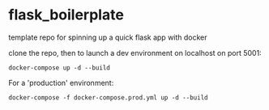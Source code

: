 # flask_boilerplate
template repo for spinning up a quick flask app with docker

clone the repo, then to launch a dev environment on localhost on port 5001:

```docker-compose up -d --build```

For a 'production' environment:

```docker-compose -f docker-compose.prod.yml up -d --build ```
